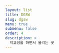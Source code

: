 ```yaml
---
layout: list
title: DGSW
slug: dgsw
menu: true
submenu: false
order: 4
description: >
  학교생활 하면서 올리는 곳  
---
```

